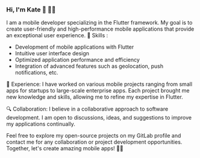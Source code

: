 ### Hi, I'm Kate 👋 :woman_technologist:

I am a mobile developer specializing in the Flutter framework. My goal is to create user-friendly and high-performance mobile applications that provide an exceptional user experience.
🚀 Skills :
- Development of mobile applications with Flutter
- Intuitive user interface design
- Optimized application performance and efficiency
- Integration of advanced features such as geolocation, push notifications, etc.

💼 Experience:
I have worked on various mobile projects ranging from small apps for startups to large-scale enterprise apps. Each project brought me new knowledge and skills, allowing me to refine my expertise in Flutter.

🔍 Collaboration:
I believe in a collaborative approach to software development. I am open to discussions, ideas, and suggestions to improve my applications continually.

Feel free to explore my open-source projects on my GitLab profile and contact me for any collaboration or project development opportunities. Together, let's create amazing mobile apps! 📱💡
